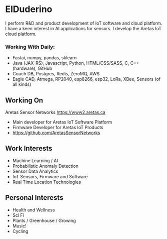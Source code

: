 # ElDuderino

I perform R&D and product development of IoT software and cloud platform. I have a keen interest in AI applications for sensors. I develop the Aretas IoT cloud platform.

### Working With Daily:

* Fastai, numpy, pandas, sklearn
* Java (JAX-RS), Javascript, Python, HTML/CSS/SASS, C, C++ (hardware), GitHub
* Couch DB, Postgres, Redis, ZeroMQ, AWS
* Eagle CAD, Atmega, RP2040, esp8266, esp32, LoRa, XBee, Sensors (of all kinds)

## Working On

Aretas Sensor Networks https://www2.aretas.ca

* Main developer for Aretas IoT Software Platform
* Firmware Developer for Aretas IoT Products
* https://github.com/AretasSensorNetworks

## Work Interests

* Machine Learning / AI
* Probabilistic Anomaly Detection
* Sensor Data Analytics
* IoT Sensors, Firmware and Software 
* Real Time Location Technologies 

## Personal Interests

* Health and Wellness
* Sci Fi
* Plants / Greenhouse / Growing
* Music! 
* Cycling



